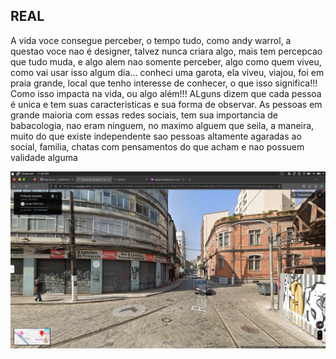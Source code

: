 ## REAL

A vida voce consegue perceber, o tempo tudo, como andy warrol, a questao voce nao é designer, talvez
nunca criara algo, mais tem percepcao que tudo muda, e algo alem nao somente perceber, algo como
quem viveu, como vai usar isso algum dia... conheci uma garota, ela viveu, viajou, foi em praia
grande, local que tenho interesse de conhecer, o que isso significa!!! Como isso impacta na vida, ou
algo além!!! ALguns dizem que cada pessoa é unica e tem suas caracteristicas e sua forma de observar.
As pessoas em grande maioria com essas redes sociais, tem sua importancia de babacologia, nao eram 
ninguem, no maximo alguem que seila, a maneira, muito do que existe independente sao pessoas altamente
agaradas ao social, familia, chatas com pensamentos do que acham e nao possuem validade alguma

![OLHA](otario.png)
